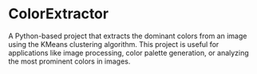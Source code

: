 # ColorExtractor
A Python-based project that extracts the dominant colors from an image using the KMeans clustering algorithm. This project is useful for applications like image processing, color palette generation, or analyzing the most prominent colors in images.
